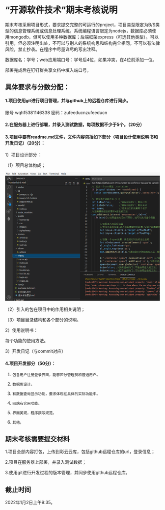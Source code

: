 # “开源软件技术”期末考核说明

期末考核采用项目形式，要求提交完整的可运行的project，项目类型限定为B/S类型的信息管理系统或信息处理系统。系统编程语言限定为nodejs，数据库必须使用mongodb，但可以使用多种数据库；后端框架express（可选其他类型）。可以引用，但必须注明出处，不可以与别人的系统构思和结构完全相同，不可以有法律风险，禁止抄袭。在程序中尽量详尽的写出注释。

数据库名：学号；web应用端口号：学号后4位，如果冲突，在4位前添加一位。

部署完成后在钉钉群共享文档中填入端口号。

## 具体要求与分数分配：

#### 1.项目使用git进行项目管理，并与github上的远程仓库进行同步。

账号 wqh15381146338   密码：zufeeducnzufeeducn

#### 2.在服务器上进行部署，并录入测试数据，每项数据不少于5个。（20分）

#### 3.项目中要有readme.md文件，文件内容包括如下部分（项目设计使用说明书和开发日记）（20分）：

1）项目设计部分：

（1）项目总体构成；



![image-20211225043912671](image-20211225043912671.png)

（2）引入的包在项目中的作用相关说明；



（3）项目目录结构和各个部分的说明。



2）使用说明书：

每个功能的使用方法。



3）开发日记（与commit对应）



#### 4.项目开发部分（50分）：

1)     包含用户注册登录界面，能够区分管理员和普通用户。

2)     数据库设计。

3)     有数据查询显示功能，要求体现在具体的实际功能中。

4)     网站有实用功能。

5)     界面美观，程序撰写规范。

6)     其他。

## 期末考核需要提交材料

1.项目全部内容打包，上传到彩云云库，包括github远程仓库的url，登录信息；

2.项目在服务器上部署，并录入测试数据；

3.使用git进行开发过程的版本管理，并同步使用github远程仓库。

## 截止时间

2022年1月2日上午9:35。